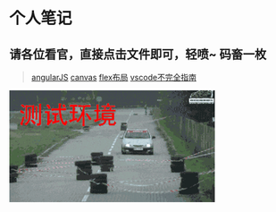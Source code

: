 # 个人笔记

## 请各位看官，直接点击文件即可，轻喷~ 码畜一枚

> [angularJS](https://github.com/qinyuanqiblog/note/blob/master/angularJS.md)
> [canvas](https://github.com/qinyuanqiblog/note/blob/master/canvas.md)
> [flex布局](https://github.com/qinyuanqiblog/note/blob/master/flex%E5%B8%83%E5%B1%80.jpg)
> [vscode不完全指南](https://github.com/qinyuanqiblog/note/blob/master/vscode%E4%B8%8D%E5%AE%8C%E5%85%A8%E6%8C%87%E5%8D%97.md)

![](/images/666666.gif)
